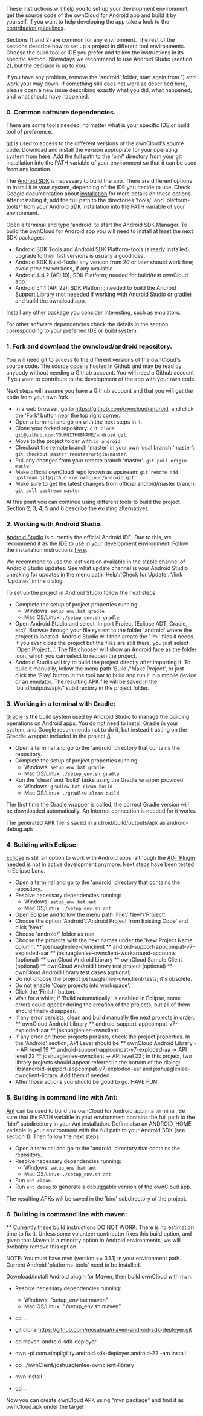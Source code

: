 
These instructions will help you to set up your development environment, get the source code of the ownCloud for Android app and build it by yourself. If you want to help developing the app take a look to the [contribution guidelines][0].

Sections 1) and 2) are common for any environment. The rest of the sections describe how to set up a project in different tool environments. Choose the build tool or IDE you prefer and follow the instructions in its specific section. Nowadays we recommend to use Android Studio (section 2), but the decision is up to you.

If you have any problem, remove the 'android' folder, start again from 1) and work your way down. If something still does not work as described here, please open a new issue describing exactly what you did, what happened, and what should have happened.


### 0. Common software dependencies.

There are some tools needed, no matter what is your specific IDE or build tool of preference.

[git][1] is used to access to the different versions of the ownCloud's source code. Download and install the version appropiate for your operating system from [here][2]. Add the full path to the 'bin/' directory from your git installation into the PATH variable of your environment so that it can be used from any location.

The [Android SDK][3] is necessary to build the app. There are different options to install it in your system, depending of the IDE you decide to use. Check Google documentation about [installation][4] for more details on these options. After installing it, add the full path to the directories 'tools/' and 'platform-tools/' from your Android SDK installation into the PATH variable of your environment.

Open a terminal and type 'android' to start the Android SDK Manager. To build the ownCloud for Android app you will need to install at least the next SDK packages:

* Android SDK Tools and Android SDK Platform-tools (already installed); upgrade to their last versions is usually a good idea.
* Android SDK Build-Tools; any version from 20 or later should work fine; avoid preview versions, if any available.
* Android 4.4.2 (API 19), SDK Platform; needed for build/test ownCloud app.
* Android 5.1.1 (API 22), SDK Platform; needed to build the Android Support Library (not neeeded if working with Android Studio or gradle) and build the owncloud app.

Install any other package you consider interesting, such as emulators.

For other software dependencies check the details in the section corresponding to your preferred IDE or build system.


### 1. Fork and download the owncloud/android repository.

You will need [git][1] to access to the different versions of the ownCloud's source code. The source code is hosted in Github and may be read by anybody without needing a Github account. You will need a Github account if you want to contribute to the development of the app with your own code.

Next steps will assume you have a Github account and that you will get the code from your own fork. 

* In a web browser, go to https://github.com/owncloud/android, and click the 'Fork' button near the top right corner.
* Open a terminal and go on with the next steps in it.
* Clone your forked repository: ```git clone git@github.com:YOURGITHUBNAME/android.git```.
* Move to the project folder with ```cd android```.
* Checkout the remote branch 'master' in your own local branch 'master': ```git checkout master remotes/origin/master```.
* Pull any changes from your remote branch 'master': ```git pull origin master```
* Make official ownCloud repo known as upstream: ```git remote add upstream git@github.com:owncloud/android.git```
* Make sure to get the latest changes from official android/master branch: ```git pull upstream master```

At this point you can continue using different tools to build the project. Section 2, 3, 4, 5 and 6 describe the existing alternatives.


### 2. Working with Android Studio.

[Android Studio][5] is currently the official Android IDE. Due to this, we recommend it as the IDE to use in your development environment. Follow the installation instructions [here][6].

We recommend to use the last version available in the stable channel of Android Studio updates. See what update channel is your Android Studio checking for updates in the menu path 'Help'/'Check for Update...'/link 'Updates' in the dialog.

To set up the project in Android Studio follow the next steps:

* Complete the setup of project properties running:
    - Windows: ```setup_env.bat gradle```
    - Mac OS/Linux: ```./setup_env.sh gradle```
* Open Android Studio and select 'Import Project (Eclipse ADT, Gradle, etc)'. Browse through your file system to the folder 'android' where the project is located. Android Studio will then create the '.iml' files it needs. If you ever close the project but the files are still there, you just select 'Open Project...'. The file chooser will show an Android face as the folder icon, which you can select to reopen the project.
* Android Studio will try to build the project directly after importing it. To build it manually, follow the menu path 'Build'/'Make Project', or just click the 'Play' button in the tool bar to build and run it in a mobile device or an emulator. The resulting APK file will be saved in the 'build/outputs/apk/' subdirectory in the project folder.


### 3. Working in a terminal with Gradle:

[Gradle][7] is the build system used by Android Studio to manage the building operations on Android apps. You do not need to install Gradle in your system, and Google recommends not to do it, but instead trusting on the Graddle wrapper included in the project [8].

* Open a terminal and go to the 'android' directory that contains the repository.
* Complete the setup of project properties running:
    - Windows: ```setup_env.bat gradle```
    - Mac OS/Linux: ```./setup_env.sh gradle```
* Run the 'clean' and 'build' tasks using the Gradle wrapper provided
    - Windows: ```gradlew.bat clean build```
    - Mac OS/Linux: ```./gradlew clean build```
	
The first time the Gradle wrapper is called, the correct Gradle version will be downloaded automatically. An Internet connection is needed for it works.
	
The generated APK file is saved in android/build/outputs/apk as android-debug.apk


### 4. Building with Eclipse:

[Eclipse][9] is still an option to work with Android apps, although the [ADT Plugin][10] needed is not in active development anymore. Next steps have been tested in Eclipse Luna.

* Open a terminal and go to the 'android' directory that contains the repository.
* Resolve necessary dependencies running:
    - Windows: ```setup_env.bat ant```
    - Mac OS/Linux: ```./setup_env.sh ant```
* Open Eclipse and follow the menu path 'File'/'New'/'Project'
* Choose the option 'Android'/'Android Project from Existing Code' and click 'Next'
* Choose 'android/' folder as root
* Choose the projects with the next names under the 'New Project Name' column:
** joshuaglenlee-ownclient 
** android-support-appcompat-v7-exploded-aar
** joshuaglenlee-ownclient-workaround-accounts	(optional)
** ownCloud Android Library
** ownCloud Sample Client (optional)
** ownCloud Android library test project (optional)
** ownCloud Android library test cases (optional)
* Do not choose the project joshuaglenlee-ownclient-tests; it's obsolete.
* Do not enable 'Copy projects into workspace'.
* Click the 'Finish' button.	
* Wait for a while; if 'Build automatically' is enabled in Eclipse, some errors could appear during the creation of the projects, but all of them should finally disappear.
* If any error persists, clean and build manually the next projects in order:
** ownCloud Android Library
** android-support-appcompat-v7-exploded-aar
** joshuaglenlee-ownclient
* If any error on those projects persists, check the project properties. In the 'Android' section, API Level should be
** ownCloud Android Library	-> API level 19
** android-support-appcompat-v7-exploded-aa -> API level 22
** joshuaglenlee-ownclient	-> API level 22 ; in this project, two library projects should appear referred in the bottom of the dialog: libs\android-support-appcompat-v7-exploded-aar and joshuaglenlee-ownclient-library. Add them if needed.
* After those actions you should be good to go. HAVE FUN!


### 5. Building in command line with Ant:

[Ant][10] can be used to build the ownCloud for Android app in a terminal. Be sure that the PATH variable in your environment contains the full path to the 'bin/' subdirectory in your Ant installation. Define also an ANDROID_HOME variable in your environment with the full path to your Android SDK (see section 1). Then follow the next steps:

* Open a terminal and go to the 'android' directory that contains the repository.
* Resolve necessary dependencies running:
    - Windows: ```setup_env.bat ant```
    - Mac OS/Linux: ```./setup_env.sh ant```
* Run ```ant clean```.
* Run ```ant debug``` to generate a debuggable version of the ownCloud app.

The resulting APKs will be saved in the 'bin/' subdirectory of the project.


### 6. Building in command line with maven:

** Currently these build instructions DO NOT WORK. There is no estimation time to fix it. Unless some volunteer contributor fixes this build option, and given that Maven is a minority option in Android environments, we will probably remove this option.

NOTE: You must have mvn (version >= 3.1.1) in your environment path. Current Android 'platforms-tools' need to be installed.

Download/install Android plugin for Maven, then build ownCloud with mvn:

* Resolve necessary dependencies running:
    - Windows: "setup_env.bat maven"
    - Mac OS/Linux: "./setup_env.sh maven"
	
* cd ..
* git clone https://github.com/mosabua/maven-android-sdk-deployer.git
* cd maven-android-sdk-deployer
* mvn -pl com.simpligility.android.sdk-deployer:android-22 -am install
* cd ../ownClient/joshuaglenlee-ownclient-library
* mvn install
* cd ..

Now you can create ownCloud APK using "mvn package" and find it as ownCloud.apk under the target


[0]: https://github.com/owncloud/android/blob/master/CONTRIBUTING.md
[1]: https://git-scm.com/
[2]: https://git-scm.com/downloads
[3]: https://developer.android.com/sdk/index.html
[4]: https://developer.android.com/sdk/installing/index.html
[5]: https://developer.android.com/tools/studio/index.html
[6]: https://developer.android.com/sdk/installing/index.html?pkg=studio
[7]: https://gradle.org/
[8]: https://docs.gradle.org/current/userguide/gradle_wrapper.html
[9]: https://eclipse.org/
[10]: http://developer.android.com/sdk/installing/installing-adt.html
